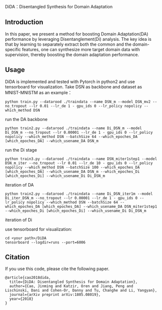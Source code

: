 DiDA：Disentangled Synthesis for Domain Adaptation
## Introduction
In this paper, we present a method for boosting Domain Adaptation(DA) performance by leveraging Disentanglement(Di) analysis. The key idea is that by learning to separately extract both the common and the domain-specific features, one can synthesize more target domain data with supervision, thereby boosting the domain adaptation performance. 

## Usage
DiDA is implemented and tested with Pytorch in python2 and use tensorboard for visualization.
Take DSN as backbone and dataset as MNIST-MNISTM as an example：

```
python train.py --datarood ./traindata --name DSN_m --model DSN_mv2 --no_tropout --lr 0.01 --lr_de 1 - gpu_ids 0 --lr_policy nopolicy --which_method DSN
```
run the DA backbone
```
python train2.py --datarood ./traindata --name Di_DSN_m --model Di_DSN_m --no_tropout --lr 0.00001 --lr_de 1 - gpu_ids 0 --lr_policy nopolicy --which_method DSN --batchSize 64 --which_epoches_DA [which_epoches_DA] --which_usename_DA DSN_m
```
run the Di stage
```
python train3.py --datarood ./traindata --name DSN_miter1step1 --model DSN_m_iter --no_tropout --lr 0.01 --lr_de 10 - gpu_ids 0 --lr_policy nopolicy --which_method DSN --batchSize 100 --which_epoches_DA [which_epoches_DA] --which_usename_DA DSN_m --which_epoches_Di [which_epoches_Di] --which_usename_Di Di_DSN_m 
```
iteration of DA
```
python train2.py --datarood ./traindata --name Di_DSN_iter1m --model Di_iter_DSN_m --no_tropout --lr 0.00001 --lr_de 1 - gpu_ids 0 --lr_policy nopolicy --which_method DSN --batchSize 64 --which_epoches_DA [which_epoches_DA] --which_usename_DA DSN_miter1step1 --which_epoches_Di [which_epoches_Di] --which_usename_Di Di_DSN_m 
```
iteration of Di

use tensorboard for visualization:
```
cd <your path>/DiDA
tensorboard --logdir=runs --port=6006
```

## Citation
If you use this code, please cite the following paper.
```
@article{cao2018dida,
  title={DiDA: Disentangled Synthesis for Domain Adaptation},
  author={Cao, Jinming and Katzir, Oren and Jiang, Peng and Lischinski, Dani and Cohen-Or, Danny and Tu, Changhe and Li, Yangyan},
  journal={arXiv preprint arXiv:1805.08019},
  year={2018}
}
```
